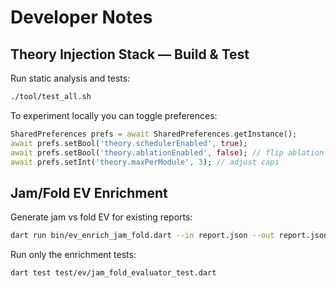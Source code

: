# Developer Notes

## Theory Injection Stack — Build & Test

Run static analysis and tests:

```sh
./tool/test_all.sh
```

To experiment locally you can toggle preferences:

```dart
SharedPreferences prefs = await SharedPreferences.getInstance();
await prefs.setBool('theory.schedulerEnabled', true);
await prefs.setBool('theory.ablationEnabled', false); // flip ablation
await prefs.setInt('theory.maxPerModule', 3); // adjust caps
```

## Jam/Fold EV Enrichment

Generate jam vs fold EV for existing reports:

```sh
dart run bin/ev_enrich_jam_fold.dart --in report.json --out report.json
```

Run only the enrichment tests:

```sh
dart test test/ev/jam_fold_evaluator_test.dart
```
